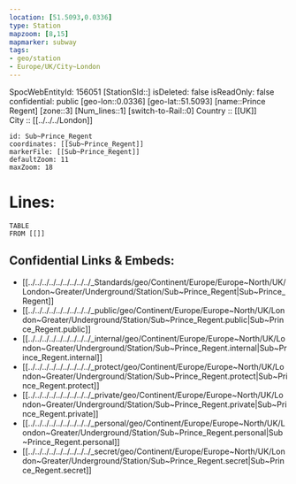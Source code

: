 ```yaml
---
location: [51.5093,0.0336] 
type: Station 
mapzoom: [8,15] 
mapmarker: subway 
tags:
- geo/station
- Europe/UK/City~London
---
```

SpocWebEntityId: 156051
[StationSId::] 
isDeleted: false
isReadOnly: false
confidential: public
[geo-lon::0.0336] 
[geo-lat::51.5093] 
[name::Prince Regent] 
[zone::3] 
[Num_lines::1] 
[switch-to-Rail::0] 
Country :: [[UK]]  
City :: [[../../../London]]  


```leaflet
id: Sub~Prince_Regent
coordinates: [[Sub~Prince_Regent]] 
markerFile: [[Sub~Prince_Regent]] 
defaultZoom: 11 
maxZoom: 18
```


# Lines: 
```dataview
TABLE 
FROM [[]] 
```

## Confidential Links & Embeds: 
- [[../../../../../../../../../_Standards/geo/Continent/Europe/Europe~North/UK/London~Greater/Underground/Station/Sub~Prince_Regent|Sub~Prince_Regent]] 
- [[../../../../../../../../../_public/geo/Continent/Europe/Europe~North/UK/London~Greater/Underground/Station/Sub~Prince_Regent.public|Sub~Prince_Regent.public]] 
- [[../../../../../../../../../_internal/geo/Continent/Europe/Europe~North/UK/London~Greater/Underground/Station/Sub~Prince_Regent.internal|Sub~Prince_Regent.internal]] 
- [[../../../../../../../../../_protect/geo/Continent/Europe/Europe~North/UK/London~Greater/Underground/Station/Sub~Prince_Regent.protect|Sub~Prince_Regent.protect]] 
- [[../../../../../../../../../_private/geo/Continent/Europe/Europe~North/UK/London~Greater/Underground/Station/Sub~Prince_Regent.private|Sub~Prince_Regent.private]] 
- [[../../../../../../../../../_personal/geo/Continent/Europe/Europe~North/UK/London~Greater/Underground/Station/Sub~Prince_Regent.personal|Sub~Prince_Regent.personal]] 
- [[../../../../../../../../../_secret/geo/Continent/Europe/Europe~North/UK/London~Greater/Underground/Station/Sub~Prince_Regent.secret|Sub~Prince_Regent.secret]] 
